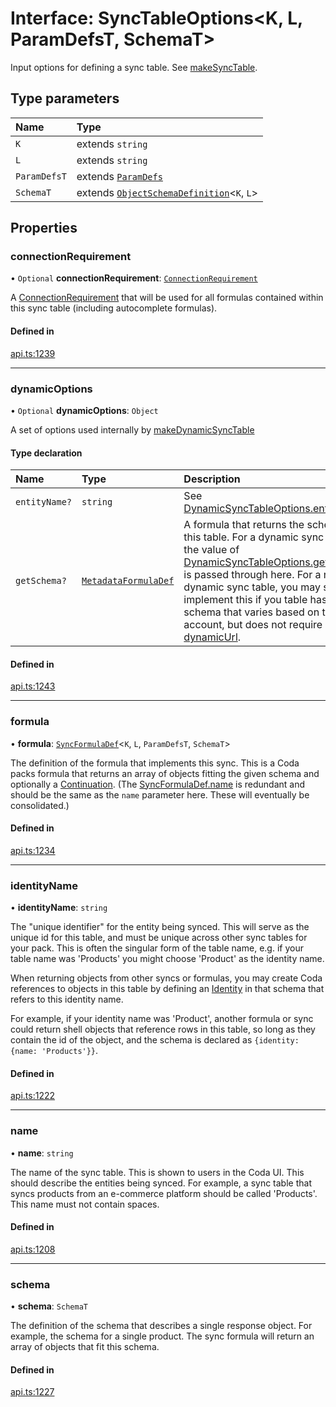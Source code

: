 # Interface: SyncTableOptions<K, L, ParamDefsT, SchemaT\>

Input options for defining a sync table. See [makeSyncTable](../functions/makeSyncTable.md).

## Type parameters

| Name | Type |
| :------ | :------ |
| `K` | extends `string` |
| `L` | extends `string` |
| `ParamDefsT` | extends [`ParamDefs`](../types/ParamDefs.md) |
| `SchemaT` | extends [`ObjectSchemaDefinition`](ObjectSchemaDefinition.md)<`K`, `L`\> |

## Properties

### connectionRequirement

• `Optional` **connectionRequirement**: [`ConnectionRequirement`](../enums/ConnectionRequirement.md)

A [ConnectionRequirement](../enums/ConnectionRequirement.md) that will be used for all formulas contained within
this sync table (including autocomplete formulas).

#### Defined in

[api.ts:1239](https://github.com/coda/packs-sdk/blob/main/api.ts#L1239)

___

### dynamicOptions

• `Optional` **dynamicOptions**: `Object`

A set of options used internally by [makeDynamicSyncTable](../functions/makeDynamicSyncTable.md)

#### Type declaration

| Name | Type | Description |
| :------ | :------ | :------ |
| `entityName?` | `string` | See [DynamicSyncTableOptions.entityName](DynamicSyncTableOptions.md#entityname) |
| `getSchema?` | [`MetadataFormulaDef`](../types/MetadataFormulaDef.md) | A formula that returns the schema for this table.  For a dynamic sync table, the value of [DynamicSyncTableOptions.getSchema](DynamicSyncTableOptions.md#getschema) is passed through here. For a non-dynamic sync table, you may still implement this if you table has a schema that varies based on the user account, but does not require a [dynamicUrl](Identity.md#dynamicurl). |

#### Defined in

[api.ts:1243](https://github.com/coda/packs-sdk/blob/main/api.ts#L1243)

___

### formula

• **formula**: [`SyncFormulaDef`](SyncFormulaDef.md)<`K`, `L`, `ParamDefsT`, `SchemaT`\>

The definition of the formula that implements this sync. This is a Coda packs formula
that returns an array of objects fitting the given schema and optionally a [Continuation](Continuation.md).
(The [SyncFormulaDef.name](SyncFormulaDef.md#name) is redundant and should be the same as the `name` parameter here.
These will eventually be consolidated.)

#### Defined in

[api.ts:1234](https://github.com/coda/packs-sdk/blob/main/api.ts#L1234)

___

### identityName

• **identityName**: `string`

The "unique identifier" for the entity being synced. This will serve as the unique id for this
table, and must be unique across other sync tables for your pack. This is often the singular
form of the table name, e.g. if your table name was 'Products' you might choose 'Product'
as the identity name.

When returning objects from other syncs or formulas, you may create Coda references to objects
in this table by defining an [Identity](Identity.md) in that schema that refers to this identity name.

For example, if your identity name was 'Product', another formula or sync could return
shell objects that reference rows in this table, so long as they contain the id
of the object, and the schema is declared as `{identity: {name: 'Products'}}`.

#### Defined in

[api.ts:1222](https://github.com/coda/packs-sdk/blob/main/api.ts#L1222)

___

### name

• **name**: `string`

The name of the sync table. This is shown to users in the Coda UI.
This should describe the entities being synced. For example, a sync table that syncs products
from an e-commerce platform should be called 'Products'. This name must not contain spaces.

#### Defined in

[api.ts:1208](https://github.com/coda/packs-sdk/blob/main/api.ts#L1208)

___

### schema

• **schema**: `SchemaT`

The definition of the schema that describes a single response object. For example, the
schema for a single product. The sync formula will return an array of objects that fit this schema.

#### Defined in

[api.ts:1227](https://github.com/coda/packs-sdk/blob/main/api.ts#L1227)
